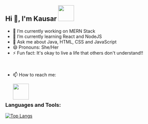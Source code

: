 ## Hi 👋, I'm Kausar <img src="https://media4.giphy.com/media/PgnpGT8tJsWfNabS8d/giphy.gif" width="50"> 


- 🔭 I’m currently working on MERN Stack
- 🌱 I’m currently learning React and NodeJS
- 💬 Ask me about Java, HTML, CSS and JavaScript
- 😄 Pronouns: She/Her
- ⚡ Fun fact: It's okay to live a life that others don't understand!!

<br>

- 📫 How to reach me: 

    <a href="https://twitter.com/Kausarsayyed20">
  <img src="https://media4.giphy.com/media/M9O6ePwNJ58UMF1Rvq/giphy.gif?cid=790b7611y7b1038bgsmdl6bz2654xm0ctwfyhllk7w79ag68&rid=giphy.gif" align="left" width="50px"/>
</a>

<br>
<br>

### Languages and Tools:

[![Top Langs](https://github-readme-stats.vercel.app/api/top-langs/?username=kausarsayyed20)](https://github.com/kausarsayyed20/github-readme-stats)
